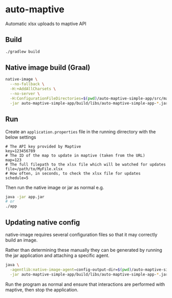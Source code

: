 # auto-maptive
Automatic xlsx uploads to maptive API

## Build

```bash
./gradlew build
```

## Native image build (Graal)

```bash
native-image \
  --no-fallback \
  -H:+AddAllCharsets \
  --no-server \
  -H:ConfigurationFileDirectories=$(pwd)/auto-maptive-simple-app/src/main/native/config \
  -jar auto-maptive-simple-app/build/libs/auto-maptive-simple-app-*.jar
```

## Run

Create an `application.properties` file in the running dirrectory with the below settings
```properties
# The API key provided by Maptive
key=123456789
# The ID of the map to update in maptive (taken from the URL)
map=123
# The full filepath to the xlsx file which will be watched for updates
file=/path/to/MyFile.xlsx
# How often, in seconds, to check the xlsx file for updates
schedule=5
```

Then run the native image or jar as normal e.g.
```bash
java -jar app.jar
# or
./app
```

## Updating native config

native-image requires several configuration files so that it may correctly build an image.

Rather than determining these manually they can be generated by running the jar application and attaching a specific
agent.

```bash
java \
  -agentlib:native-image-agent=config-output-dir=$(pwd)/auto-maptive-simple-app/src/main/native/config \
  -jar auto-maptive-simple-app/build/libs/auto-maptive-simple-app-*.jar
```

Run the program as normal and ensure that interactions are performed with maptive, then stop the application.